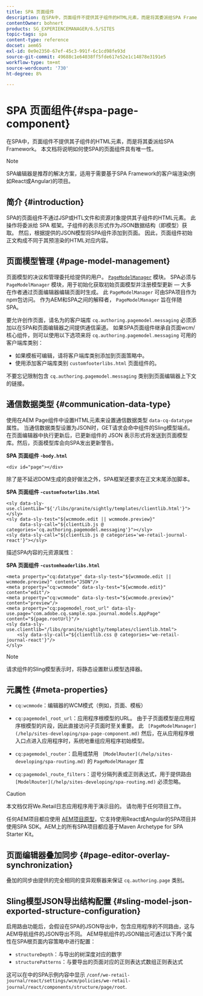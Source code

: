 ```yaml
---
title: SPA 页面组件
description: 在SPA中，页面组件不提供其子组件的HTML元素，而是将其委派给SPA Framework。 本文档将说明如何使SPA的页面组件具有唯一性。
contentOwner: bohnert
products: SG_EXPERIENCEMANAGER/6.5/SITES
topic-tags: spa
content-type: reference
docset: aem65
exl-id: 0e9e2350-67ef-45c3-991f-6c1cd98fe93d
source-git-commit: 49688c1e64038ff5fde617e52e1c14878e3191e5
workflow-type: tm+mt
source-wordcount: '730'
ht-degree: 8%

---
```


# SPA 页面组件{#spa-page-component}

在SPA中，页面组件不提供其子组件的HTML元素，而是将其委派给SPA Framework。 本文档将说明如何使SPA的页面组件具有唯一性。

>[!NOTE]
>
>SPA编辑器是推荐的解决方案，适用于需要基于SPA Framework的客户端渲染(例如React或Angular)的项目。

## 简介 {#introduction}

SPA的页面组件不通过JSP或HTL文件和资源对象提供其子组件的HTML元素。 此操作将委派给 SPA 框架。子组件的表示形式作为JSON数据结构（即模型）获取。 然后，根据提供的JSON模型将SPA组件添加到页面。 因此，页面组件初始正文构成不同于其预渲染的HTML对应内容。

## 页面模型管理 {#page-model-management}

页面模型的决议和管理委托给提供的用户。 [`PageModelManager`](/help/sites-developing/spa-blueprint.md#pagemodelmanager) 模块。 SPA必须与 `PageModelManager` 模块，用于初始化获取初始页面模型并注册模型更新 — 大多在作者通过页面编辑器编辑页面时生成。 此 `PageModelManager` 可由SPA项目作为npm包访问。 作为AEM和SPA之间的解释者， `PageModelManager` 旨在伴随SPA。

要允许创作页面，请名为的客户端库 `cq.authoring.pagemodel.messaging` 必须添加以在SPA和页面编辑器之间提供通信渠道。 如果SPA页面组件继承自页面wcm/核心组件，则可以使用以下选项来将 `cq.authoring.pagemodel.messaging` 可用的客户端库类别：

* 如果模板可编辑，请将客户端库类别添加到页面策略中。
* 使用添加客户端库类别 `customfooterlibs.html` 页面组件的。

不要忘记限制包含 `cq.authoring.pagemodel.messaging` 类别到页面编辑器上下文的链接。

## 通信数据类型 {#communication-data-type}

使用在AEM Page组件中设置HTML元素来设置通信数据类型 `data-cq-datatype` 属性。 当通信数据类型设置为JSON时，GET请求会命中组件的Sling模型端点。 在页面编辑器中执行更新后，已更新组件的 JSON 表示形式将发送到页面模型库。然后，页面模型库会向SPA发出更新警告。

**SPA 页面组件 -`body.html`**

```
<div id="page"></div>
```

除了是不延迟DOM生成的良好做法之外，SPA框架还要求在正文末尾添加脚本。

**SPA 页面组件 -`customfooterlibs.html`**

```
<sly data-sly-use.clientLib="${'/libs/granite/sightly/templates/clientlib.html'}"></sly>
<sly data-sly-test="${wcmmode.edit || wcmmode.preview}"
     data-sly-call="${clientLib.js @ categories='cq.authoring.pagemodel.messaging'}"></sly>
<sly data-sly-call="${clientLib.js @ categories='we-retail-journal-react'}"></sly>
```

描述SPA内容的元资源属性：

**SPA 页面组件 -`customheaderlibs.html`**

```
<meta property="cq:datatype" data-sly-test="${wcmmode.edit || wcmmode.preview}" content="JSON"/>
<meta property="cq:wcmmode" data-sly-test="${wcmmode.edit}" content="edit"/>
<meta property="cq:wcmmode" data-sly-test="${wcmmode.preview}" content="preview"/>
<meta property="cq:pagemodel_root_url" data-sly-use.page="com.adobe.cq.sample.spa.journal.models.AppPage" content="${page.rootUrl}"/>
<sly data-sly-use.clientlib="/libs/granite/sightly/templates/clientlib.html">
    <sly data-sly-call="${clientlib.css @ categories='we-retail-journal-react'}"/>
</sly>
```

>[!NOTE]
>
>请求组件的Sling模型表示时，将静态设置默认模型选择器。

## 元属性 {#meta-properties}

* `cq:wcmmode`：编辑器的WCM模式（例如，页面、模板）
* `cq:pagemodel_root_url`：应用程序根模型的URL。 由于子页面模型是应用程序根模型的片段，因此直接访问子页面时至关重要。 此 ` [PageModelManager](/help/sites-developing/spa-page-component.md)` 然后，在从应用程序根入口点进入应用程序时，系统地重组应用程序初始模型。

* `cq:pagemodel_router`：启用或禁用 ` [ModelRouter](/help/sites-developing/spa-routing.md)` 的 `PageModelManager` 库

* `cq:pagemodel_route_filters`：逗号分隔列表或正则表达式，用于提供路由 ` [ModelRouter](/help/sites-developing/spa-routing.md)` 必须忽略。

>[!CAUTION]
>
>本文档仅将We.Retail日志应用程序用于演示目的。 请勿用于任何项目工作。
>
>任何AEM项目都应使用 [AEM项目原型](https://experienceleague.adobe.com/docs/experience-manager-core-components/using/developing/archetype/overview.html)，它支持使用React或Angular的SPA项目并使用SPA SDK。AEM上的所有SPA项目都应基于Maven Archetype for SPA Starter Kit。

## 页面编辑器叠加同步 {#page-editor-overlay-synchronization}

叠加的同步由提供的完全相同的变异观察器来保证 `cq.authoring.page` 类别。

## Sling模型JSON导出结构配置 {#sling-model-json-exported-structure-configuration}

启用路由功能后，会假设在SPA的JSON导出中，包含应用程序的不同路由，这与AEM导航组件的JSON导出不同。 AEM导航组件的JSON输出可通过以下两个属性在SPA根页面内容策略中进行配置：

* `structureDepth`：与导出的树深度对应的数字
* `structurePatterns`：与要导出的页面对应的正则表达式数组正则表达式

这可以在中的SPA示例内容中显示 `/conf/we-retail-journal/react/settings/wcm/policies/we-retail-journal/react/components/structure/page/root`.
